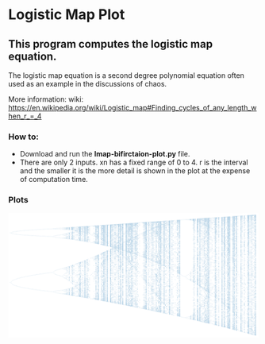 # Logistic Map Plot

## This program computes the logistic map equation.

The logistic map equation is a second degree polynomial equation often used as an example in the discussions of chaos.

More information:
wiki: https://en.wikipedia.org/wiki/Logistic_map#Finding_cycles_of_any_length_when_r_=_4

### How to:
* Download and run the **lmap-bifirctaion-plot.py** file.
* There are only 2 inputs. xn has a fixed range of 0 to 4. r is the interval and the smaller it is
the more detail is shown in the plot at the expense of computation time.

### Plots
<img width="750px" height="250px" src="/bifircation-plot_r0.0025.png">
